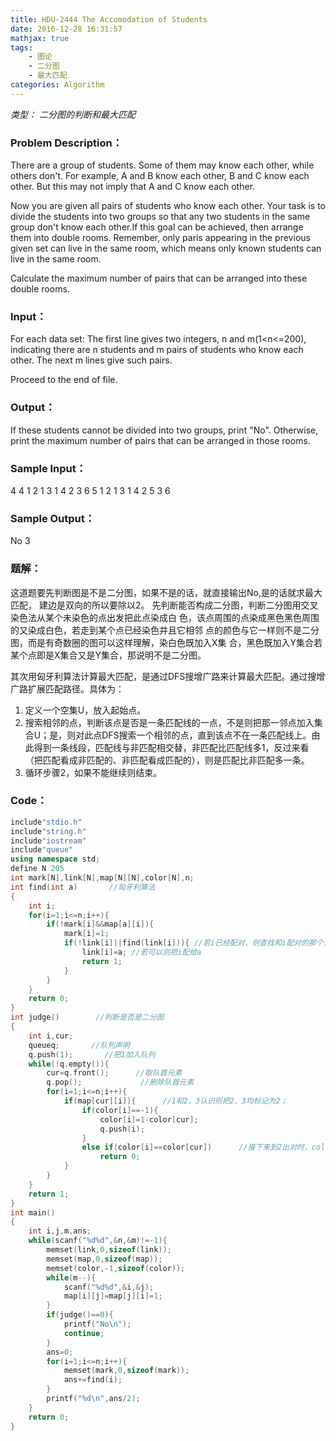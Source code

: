 ```yaml
---
title: HDU-2444 The Accomodation of Students
date: 2016-12-28 16:31:57
mathjax: true
tags: 
    - 图论
    - 二分图
    - 最大匹配
categories: Algorithm
---
```


*类型： 二分图的判断和最大匹配*

### Problem Description：

There are a group of students. Some of them may know each other, while others don't. For example, A and B know each other, B and C know each other. But this may not imply that A and C know each other.

Now you are given all pairs of students who know each other. Your task is to divide the students into two groups so that any two students in the same group don't know each other.If this goal can be achieved, then arrange them into double rooms. Remember, only paris appearing in the previous given set can live in the same room, which means only known students can live in the same room.

Calculate the maximum number of pairs that can be arranged into these double rooms.

### Input：

For each data set:
The first line gives two integers, n and m(1<n<=200), indicating there are n students and m pairs of students who know each other. The next m lines give such pairs.

Proceed to the end of file.

### Output：

If these students cannot be divided into two groups, print "No". Otherwise, print the maximum number of pairs that can be arranged in those rooms.

### Sample Input：

4 4
1 2
1 3
1 4
2 3
6 5
1 2
1 3
1 4
2 5
3 6

### Sample Output：

No
3

### 题解：

这道题要先判断图是不是二分图，如果不是的话，就直接输出No,是的话就求最大匹配，
建边是双向的所以要除以2。
先判断能否构成二分图，判断二分图用交叉染色法从某个未染色的点出发把此点染成白
色，该点周围的点染成黑色黑色周围的又染成白色，若走到某个点已经染色并且它相邻
点的颜色与它一样则不是二分图，而是有奇数圈的图可以这样理解，染白色既加入X集
合，黑色既加入Y集合若某个点即是X集合又是Y集合，那说明不是二分图。

其次用匈牙利算法计算最大匹配，是通过DFS搜增广路来计算最大匹配。通过搜增广路扩展匹配路径。具体为：

1. 定义一个空集U，放入起始点。
2. 搜索相邻的点，判断该点是否是一条匹配线的一点，不是则把那一邻点加入集合U；是，则对此点DFS搜索一个相邻的点，直到该点不在一条匹配线上。由此得到一条线段，匹配线与非匹配相交替，非匹配比匹配线多1，反过来看（把匹配看成非匹配的、非匹配看成匹配的），则是匹配比非匹配多一条。
3. 循环步骤2，如果不能继续则结束。

### Code：

```c++
include"stdio.h"
include"string.h"
include"iostream"
include"queue"
using namespace std;
define N 205
int mark[N],link[N],map[N][N],color[N],n;
int find(int a)       //匈牙利算法
{
	int i;
	for(i=1;i<=n;i++){
		if(!mark[i]&&map[a][i]){
			mark[i]=1;
			if(!link[i]||find(link[i])){ //若i已经配对，则查找和i配对的那个元素是否还能和其他元素配对
				link[i]=a; //若可以则把i配给a
				return 1;
			}
		}
	}
	return 0;
}
int judge()        //判断是否是二分图
{
	int i,cur;
	queueq;       //队列声明
	q.push(1);       //把1加入队列
	while(!q.empty()){
		cur=q.front();      //取队首元素
		q.pop();             //删除队首元素
		for(i=1;i<=n;i++){
			if(map[cur][i]){      //1和2、3认识则把2、3均标记为2；  
				if(color[i]==-1){
					color[i]=1-color[cur];
					q.push(i);
				}
				else if(color[i]==color[cur])      //接下来到2出对时，color[3]=color
					return 0;
			}
		}
	}
	return 1;
}
int main()
{
	int i,j,m,ans;
	while(scanf("%d%d",&n,&m)!=-1){
		memset(link,0,sizeof(link));
		memset(map,0,sizeof(map));
		memset(color,-1,sizeof(color));
		while(m--){
			scanf("%d%d",&i,&j);
			map[i][j]=map[j][i]=1;
		}
		if(judge()==0){
			printf("No\n");
			continue;
		}
		ans=0;
		for(i=1;i<=n;i++){
			memset(mark,0,sizeof(mark));
			ans+=find(i);
		}
		printf("%d\n",ans/2);
	}
	return 0;
}
```

